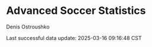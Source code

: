 # Advanced Soccer Statistics
Denis Ostroushko

<!-- gfm -->

Last successful data update: 2025-03-16 09:16:48 CST
